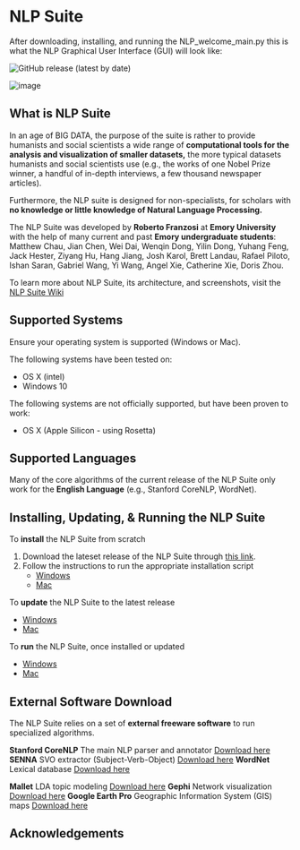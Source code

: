# NLP Suite

After downloading, installing, and running the NLP_welcome_main.py this is what the NLP Graphical User Interface (GUI) will look like:

![GitHub release (latest by date)](https://img.shields.io/github/v/release/NLP-Suite/NLP-Suite?color=Green&label=Latest%20Version)

![image](https://user-images.githubusercontent.com/79026295/115375823-26a13000-a19c-11eb-98cc-6726e3eaf7b8.png)

## What is NLP Suite

In an age of BIG DATA, the purpose of the suite is rather to provide humanists and social scientists a wide range of **computational tools for the analysis and visualization of smaller datasets,** the more typical datasets humanists and social scientists use (e.g., the works of one Nobel Prize winner, a handful of in-depth interviews, a few thousand newspaper articles).

Furthermore, the NLP suite is designed for non-specialists, for scholars with **no knowledge or little knowledge of Natural Language Processing.**

The NLP Suite was developed by **Roberto Franzosi** at **Emory University** with the help of many current and past **Emory undergraduate students**: Matthew Chau, Jian Chen, Wei Dai, Wenqin Dong, Yilin Dong, Yuhang Feng, Jack Hester, Ziyang Hu, Hang Jiang, Josh Karol, Brett Landau, Rafael Piloto, Ishan Saran, Gabriel Wang, Yi Wang, Angel Xie, Catherine Xie, Doris Zhou.


To learn more about NLP Suite, its architecture, and screenshots, visit the [NLP Suite Wiki](https://github.com/NLP-Suite/NLP-Suite/wiki)

## Supported Systems

Ensure your operating system is supported (Windows or Mac).

The following systems have been tested on:

- OS X (intel)
- Windows 10

The following systems are not officially supported, but have been proven to work:

- OS X (Apple Silicon - using Rosetta)

## Supported Languages

Many of the core algorithms of the current release of the NLP Suite only work for the **English Language** (e.g., Stanford CoreNLP, WordNet).

## Installing, Updating, & Running the NLP Suite

To **install** the NLP Suite from scratch

1. Download the lateset release of the NLP Suite through [this link](https://github.com/NLP-Suite/NLP-Suite/releases).
2. Follow the instructions to run the appropriate installation script
    - [Windows](https://github.com/NLP-Suite/NLP-Suite/tree/current-stable/setup_Windows)
    - [Mac](https://github.com/NLP-Suite/NLP-Suite/tree/current-stable/setup_Mac) 

To **update** the NLP Suite to the latest release

- [Windows](https://github.com/NLP-Suite/NLP-Suite/tree/current-stable/setup_Windows#update-instructions)
- [Mac](https://github.com/NLP-Suite/NLP-Suite/tree/current-stable/setup_Mac#update-instructions)

To **run** the NLP Suite, once installed or updated

- [Windows](https://github.com/NLP-Suite/NLP-Suite/tree/current-stable/setup_Windows#run-instructions)
- [Mac](https://github.com/NLP-Suite/NLP-Suite/tree/current-stable/setup_Windows#run-instructions)

## External Software Download

The NLP Suite relies on a set of **external freeware software** to run specialized algorithms.

**Stanford CoreNLP** The main NLP parser and annotator [Download here](https://stanfordnlp.github.io/CoreNLP/download.html)
**SENNA** SVO extractor (Subject-Verb-Object) [Download here](https://ronan.collobert.com/senna/)
**WordNet** Lexical database [Download here](https://wordnet.princeton.edu/download/current-version)

**Mallet** LDA topic modeling [Download here](http://mallet.cs.umass.edu/download.php)
**Gephi** Network visualization [Download here](https://gephi.org/users/download/)
**Google Earth Pro** Geographic Information System (GIS) maps [Download here](https://www.google.com/earth/download/gep/agree.html?hl=en-GB)

## Acknowledgements
